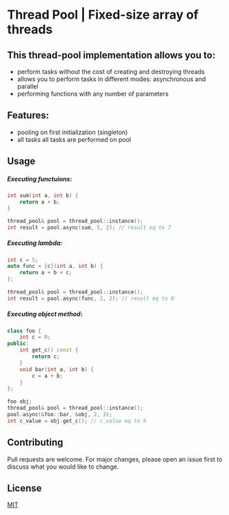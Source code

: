 # Thread Pool | Fixed-size array of threads

## This thread-pool implementation allows you to:
- perform tasks without the cost of creating and destroying threads
- allows you to perform tasks in different modes: asynchronous and parallel
- performing functions with any number of parameters

## Features:
- pooling on first initialization (singleton)
- all tasks all tasks are performed on pool

## Usage
##### Executing functuions:
``` cpp
int sum(int a, int b) {
	return a + b;
}

thread_pool& pool = thread_pool::instance();
int result = pool.async(sum, 5, 2); // result eq to 7
```
##### Executing lambda:
``` cpp
int c = 5;
auto func = [c](int a, int b) {
	return a + b + c;
};
	
thread_pool& pool = thread_pool::instance();
int result = pool.async(func, 1, 2); // result eq to 8
```
##### Executing object method:
``` cpp
class foo {
	int c = 0;
public:
	int get_c() const {
		return c;
	}
	void bar(int a, int b) {
		c = a + b;
	}
};
	
foo obj;
thread_pool& pool = thread_pool::instance();
pool.async(&foo::bar, &obj, 2, 3);
int c_value = obj.get_c(); // c_value eq to 5
```

## Contributing
Pull requests are welcome. For major changes, please open an issue first to discuss what you would like to change.

## License
[MIT](https://choosealicense.com/licenses/mit/)
